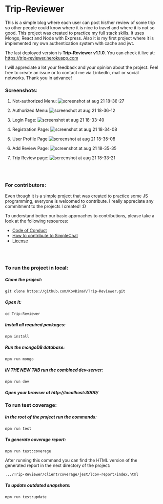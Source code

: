 # Trip-Reviewer
This is a simple blog where each user can post his/her review of some trip so other people could know where it is nice to travel and where it is not so good.
This project was created to practice my full stack skills. It uses Mongo, React and Node with Express. 
Also it is my first project where it is implemented my own authentication system with cache and jwt.

The last deployed version is **Trip-Reviewer v1.1.0**. 
You can check it live at: https://trip-reviewer.herokuapp.com

I will appreciate a lot your feedback and your opinion about the project. Feel free to create an issue or to contact me via LinkedIn, mail or social networks.
Thank you in advance!



### Screenshots:
1) Not-authorized Menu:
![screenshot at aug 21 18-36-27](https://user-images.githubusercontent.com/26466644/44415785-8c633700-a571-11e8-9963-a5d7a8344a57.png)

2) Authorized Menu:
![screenshot at aug 21 18-36-12](https://user-images.githubusercontent.com/26466644/44415822-a6047e80-a571-11e8-90ec-fa9a7cd16405.png)

3) Login Page:
![screenshot at aug 21 18-33-40](https://user-images.githubusercontent.com/26466644/44415666-4c03b900-a571-11e8-92a3-2afc976a8b82.png)

4) Registration Page:
![screenshot at aug 21 18-34-08](https://user-images.githubusercontent.com/26466644/44415741-748bb300-a571-11e8-9979-19f3abc9883f.png)

5) User Profile Page
![screenshot at aug 21 18-35-08](https://user-images.githubusercontent.com/26466644/44415941-ef54ce00-a571-11e8-8d81-3164fb3ac2be.png)

6) Add Review Page:
![screenshot at aug 21 18-35-35](https://user-images.githubusercontent.com/26466644/44415899-ccc2b500-a571-11e8-9f90-ece0cc8fc33d.png)

7) Trip Review page:
![screenshot at aug 21 18-33-21](https://user-images.githubusercontent.com/26466644/44415607-31314480-a571-11e8-9f31-6dd5e1d12acb.png)


<br>
<br>




### For contributors:
Even though it is a simple project that was created to practice some JS programming, everyone is welcomed to contribute. I really appreciate any commitment to the projects I created! :D

To understand better our basic approaches to contributions, please take a look at the following resources: 
- [Code of Conduct](https://github.com/KovDimaY/Trip-Reviewer/blob/master/CODE_OF_CONDUCT.md)
- [How to contribute to SimpleChat](https://github.com/KovDimaY/Trip-Reviewer/blob/master/CONTRIBUTING.md)
- [License](https://github.com/KovDimaY/Trip-Reviewer/blob/master/LICENSE)

<br>
<br>



### To run the project in local:
##### Clone the project: 
```
git clone https://github.com/KovDimaY/Trip-Reviewer.git
```
##### Open it:
```
cd Trip-Reviewer
```
##### Install all required packages:
```
npm install
```
##### Run the mongoDB database:
```
npm run mongo
```
##### IN THE NEW TAB run the combined dev-server:
```
npm run dev
```

##### Open your browser at http://localhost:3000/



### To run test coverage:
##### In the root of the project run the commands:
```
npm run test
```
##### To generate coverage report:
```
npm run test:coverage
```

After running this command you can find the HTML version of the generated report in the next directory of the project:
```
.../Trip-Reviewer/client/coverage/jest/lcov-report/index.html
```

##### To update outdated snapshots:
```
npm run test:update
```

